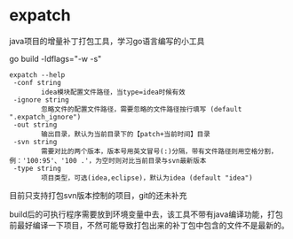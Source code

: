# expatch
java项目的增量补丁打包工具，学习go语言编写的小工具

go build -ldflags="-w -s"

```
expatch --help
 -conf string
        idea模块配置文件路径，当type=idea时候有效
 -ignore string
        忽略文件的配置文件路径，需要忽略的文件路径按行填写 (default ".expatch_ignore")
 -out string
        输出目录，默认为当前目录下的【patch+当前时间】目录
 -svn string
        需要对比的两个版本，版本号用英文冒号(:)分隔，带有文件路径则用空格分割，例：'100:95'、'100 .'，为空时则对比当前目录与svn最新版本
 -type string
        项目类型，可选(idea,eclipse)，默认为idea (default "idea")
```

目前只支持打包svn版本控制的项目，git的还未补充

build后的可执行程序需要放到环境变量中去，该工具不带有java编译功能，打包前最好编译一下项目，不然可能导致打包出来的补丁包中包含的文件不是最新的。
